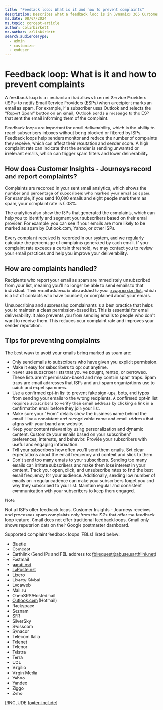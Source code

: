 ```yaml
---
title: "Feedback loop: What is it and how to prevent complaints"
description: Describes what a feedback loop is in Dynamics 365 Customer Insights - Journeys.
ms.date: 08/07/2024
ms.topic: concept-article
author: colinbirkett
ms.author: colinbirkett
search.audienceType: 
  - admin
  - customizer
  - enduser
---
```


# Feedback loop: What is it and how to prevent complaints

A feedback loop is a mechanism that allows Internet Service Providers (ISPs) to notify Email Service Providers (ESPs) when a recipient marks an email as spam. For example, if a subscriber uses Outlook and selects the "Report Spam" button on an email, Outlook sends a message to the ESP that sent the email informing them of the complaint.

Feedback loops are important for email deliverability, which is the ability to reach subscribers inboxes without being blocked or filtered by ISPs. Feedback loops help senders monitor and reduce the number of complaints they receive, which can affect their reputation and sender score. A high complaint rate can indicate that the sender is sending unwanted or irrelevant emails, which can trigger spam filters and lower deliverability.

## How does Customer Insights - Journeys record and report complaints?

Complaints are recorded in your sent email analytics, which shows the number and percentage of subscribers who marked your email as spam. For example, if you send 10,000 emails and eight people mark them as spam, your complaint rate is 0.08%.

The analytics also show the ISPs that generated the complaints, which can help you to identify and segment your subscribers based on their email provider. For example, you can see if your emails are more likely to be marked as spam by Outlook.com, Yahoo, or other ISPs.

Every complaint received is recorded in our system, and we regularly calculate the percentage of complaints generated by each email. If your complaint rate exceeds a certain threshold, we may contact you to review your email practices and help you improve your deliverability.

## How are complaints handled?

Recipients who report your email as spam are immediately unsubscribed from your list, meaning you'll no longer be able to send emails to that individual. Their email address is also added to your [suppression list](suppression-lists.md), which is a list of contacts who have bounced, or complained about your emails.

Unsubscribing and suppressing complainants is a best practice that helps you to maintain a clean permission-based list. This is essential for email deliverability. It also prevents you from sending emails to people who don't want to receive them. This reduces your complaint rate and improves your sender reputation.

## Tips for preventing complaints

The best ways to avoid your emails being marked as spam are:

* Only send emails to subscribers who have given you explicit permission.
* Make it easy for subscribers to opt out anytime.
* Never use subscriber lists that you've bought, rented, or borrowed. These lists aren't permission-based and may contain spam traps. Spam traps are email addresses that ISPs and anti-spam organizations use to catch and expel spammers.
* Use a confirmed opt-in list to prevent fake sign-ups, bots, and typos from sending your emails to the wrong recipients. A confirmed opt-in list requires subscribers to verify their email address by clicking a link in a confirmation email before they join your list.
* Make sure your "From" details show the business name behind the email. Use a consistent and recognizable name and email address that aligns with your brand and website.
* Keep your content relevant by using personalization and dynamic content. Customize your emails based on your subscribers' preferences, interests, and behavior. Provide your subscribers with useful and engaging information.
* Tell your subscribers how often you'll send them emails. Set clear expectations about the email frequency and content and stick to them.  
* Don't send too many emails to your subscribers. Sending too many emails can irritate subscribers and make them lose interest in your content. Track your open, click, and unsubscribe rates to find the best email frequency for your audience. Additionally, sending low number of emails on irregular cadence can make your subscribers forget you and why they subscribed to your list. Maintain regular and consistent communication with your subscribers to keep them engaged.

> [!NOTE]
> Not all ISPs offer feedback loops. Customer Insights - Journeys receives and processes spam complaints only from the ISPs that offer the feedback loop feature. Gmail does not offer traditional feedback loops. Gmail only shows reputation data on their Google postmaster dashboard.

Supported complaint feedback loops (FBLs) listed below:

* Bluetie
* Comcast
* Earthlink (Send IPs and FBL address to: fblrequest@abuse.earthlink.net)
* Fastmail
* [gandi.net](http://gandi.net/)  
* [LaPoste.net](http://laposte.net/)  
* Libero
* Liberty Global
* Locaweb
* Mail.ru
* OpenSRS/Hostedmail
* [Outlook.com](https://outlook.com/) (Hotmail)
* Rackspace
* Seznam
* SFR
* SilverSky
* Swisscom
* Synacor
* Telecom Italia
* Telenet
* Telenor
* Telstra
* Terra
* UOL
* Virgilio
* Virgin Media
* Yahoo
* Yandex
* Ziggo
* Zoho

[!INCLUDE [footer-include](./includes/footer-banner.md)]
